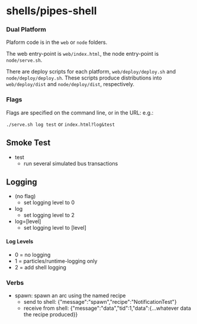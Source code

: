 # shells/pipes-shell

### Dual Platform

Plaform code is in the `web` or `node` folders.

The web entry-point is `web/index.html`, the node entry-point is `node/serve.sh`.

There are deploy scripts for each platform, `web/deploy/deploy.sh` and `node/deploy/deploy.sh`. These scripts produce distributions into `web/deploy/dist` and `node/deploy/dist`, respectively.

### Flags

Flags are specified on the command line, or in the URL: e.g.:

`./serve.sh log test`
or
`index.html?log&test`

## Smoke Test

* test
  * run several simulated bus transactions

## Logging

* (no flag)
  * set logging level to 0
* log
  * set logging level to 2
* log=[level]
  * set logging level to [level]

#### Log Levels

* 0 = no logging
* 1 = particles/runtime-logging only
* 2 = add shell logging

### Verbs

* spawn: spawn an arc using the named recipe
  * send to shell: {"message":"spawn","recipe":"NotificationTest"}
  * receive from shell: {"message":"data","tid":1,"data":{...whatever data the recipe produced}}
